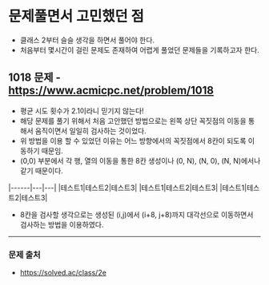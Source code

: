 # 문제풀면서 고민했던 점

* 클래스 2부터 슬슬 생각을 하면서 풀어야 한다.
* 처음부터 몇시간이 걸린 문제도 존재하여 어렵게 풀었던 문제들을 기록하고자 한다.

## 1018 문제 - https://www.acmicpc.net/problem/1018
* 평균 시도 횟수가 2.1이라니 믿기지 않는다!
* 해당 문제를 풀기 위해서 처음 고안했던 방법으로는 왼쪽 상단 꼭짓점의 이동을 통해서 움직이면서 일일히 검사하는 것이었다.
* 위 방법을 이용 할 수 있었던 이유는 어느 방향에서의 꼭짓점에서 8칸이 되도록 이동하기 때문임.
* (0,0) 부분에서 각 행, 열의 이동을 통한 8칸 생성이나 (0, N), (N, 0), (N, N)에서나 같기 때문이다.

|------|---|---|
|테스트1|테스트2|테스트3|
|테스트1|테스트2|테스트3|
|테스트1|테스트2|테스트3|

* 8칸을 검사할 생각으로는 생성된 (i,j)에서 (i+8, j+8)까지 대각선으로 이동하면서 검사하는 방법을 이용하였다.

---
### 문제 출처
* https://solved.ac/class/2e
